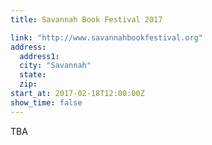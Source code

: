 ```yaml
---
title: Savannah Book Festival 2017

link: "http://www.savannahbookfestival.org"
address:
  address1:
  city: "Savannah"
  state:
  zip:
start_at: 2017-02-18T12:00:00Z
show_time: false
---
```



TBA
